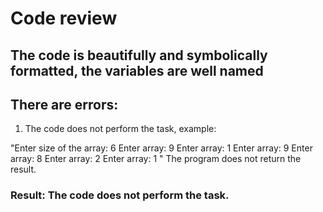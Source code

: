 # Code review

## The code is beautifully and symbolically formatted, the variables are well named

## There are errors:

1. The code does not perform the task, example:

"Enter size of the array:
6
Enter array:
9
Enter array:
1
Enter array:
9
Enter array:
8
Enter array:
2
Enter array:
1
"
The program does not return the result.

### Result: The code does not perform the task.